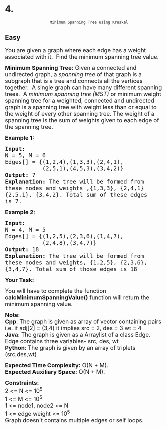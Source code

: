 # 4. 
                        Minimum Spanning Tree using Kruskal
##  Easy 
<div class="problem-statement">
                <p></p><p><span style="font-size:18px">You are given a graph where each edge has a weight associated with it.&nbsp;&nbsp;Find the minimum spanning tree value.</span></p>

<p><span style="font-size:18px"><strong>Minimum Spanning Tree:</strong>&nbsp;Given a connected and undirected graph, a&nbsp;<em>spanning tree</em>&nbsp;of that graph is a subgraph that is a tree and connects all the vertices together.&nbsp; A single graph can have many different spanning trees.&nbsp; A&nbsp;<em>minimum spanning tree (MST)</em>&nbsp;or minimum weight spanning tree for a weighted, connected and undirected graph is a spanning tree with weight less than or equal to the weight of every other spanning tree. The weight of a spanning tree is the sum of weights given to each edge of the spanning tree.</span></p>

<p><strong><span style="font-size:18px">Example 1:</span></strong></p>

<pre><strong><span style="font-size:18px">Input:
</span></strong><span style="font-size:18px">N = 5, M = 6 
Edges[] = {(1,2,4),(1,3,3),(2,4,1),
&nbsp;          (2,5,1),(4,5,3),(3,4,2)}
<strong>Output: </strong>7<strong>
Explanation: </strong>The tree&nbsp;will be formed from
these nodes and weights ,{1,3,3}, {2,4,1}
{2,5,1}, {3,4,2}. Total sum of these edges
is 7.</span></pre>

<p><strong><span style="font-size:18px">Example 2:</span></strong></p>

<pre><strong><span style="font-size:18px">Input:
</span></strong><span style="font-size:18px">N = 4, M = 5
Edges[] = {(1,2,5),(2,3,6),(1,4,7),
&nbsp;          (2,4,8),(3,4,7)}
<strong>Output: </strong>18<strong>
Explanation: </strong>The tree will be formed from
these nodes and weights, {1,2,5}, {2,3,6},
{3,4,7}. Total sum of those edges is 18</span></pre>

<p><span style="font-size:18px"><strong>Your Task: </strong></span></p>

<p><span style="font-size:18px">You will have to complete the function <strong>calcMinimumSpanningValue()</strong>&nbsp;function will return the minimum spanning value.</span></p>

<p><span style="font-size:18px"><strong>Note</strong>:<br>
<strong>Cpp</strong>: The graph is given as array of vector containing pairs i.e. if adj[2] = (3,4) it implies src = 2, des = 3 wt = 4<br>
<strong>Java</strong>: The graph is given as a Arraylist of a class Edge. Edge contains three variables- src, des, wt<br>
<strong>Python</strong>: The graph is given by an array of triplets (src,des,wt)</span></p>

<p><span style="font-size:18px"><strong>Expected Time Complexity:</strong>&nbsp;O(N + M).<br>
<strong>Expected Auxiliary Space:</strong>&nbsp;O(N + M).</span></p>

<p><span style="font-size:18px"><strong>Constraints:&nbsp;</strong><br>
2 &lt;= N &lt;= 10<sup>5</sup><br>
1 &lt;= M&nbsp;&lt;= 10<sup>5</sup><br>
1 &lt;= node1, node2 &lt;= N<br>
1 &lt;= edge weight &lt;= 10<sup>5</sup><br>
Graph doesn't contains multiple edges or self loops.</span></p>
 <p></p>
            </div>